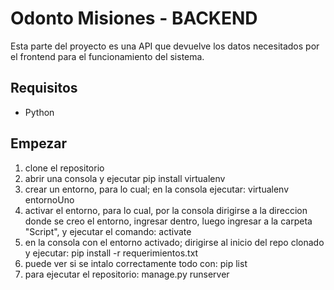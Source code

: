 # Odonto Misiones - BACKEND
Esta parte del proyecto es una API que devuelve los datos necesitados por el frontend para el funcionamiento del sistema.

## Requisitos
- Python 
  
## Empezar
1. clone el repositorio
2. abrir una consola y ejecutar pip install virtualenv
3. crear un entorno, para lo cual; en la consola ejecutar: virtualenv entornoUno
4. activar el entorno, para lo cual, por la consola dirigirse a la direccion donde se creo el entorno, ingresar dentro, luego ingresar a la carpeta "Script", y ejecutar el comando: activate
5. en la consola con el entorno activado; dirigirse al inicio del repo clonado y ejecutar: pip install -r requerimientos.txt
6. puede ver si se intalo correctamente todo con: pip list
7. para ejecutar el repositorio: manage.py runserver


